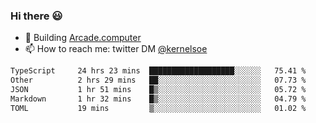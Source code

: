 ### Hi there 😃

- 🔨 Building [Arcade.computer](https://arcade.computer)
- 📫 How to reach me: twitter DM [@kernelsoe](https://twitter.com/kernelsoe)

<!--START_SECTION:waka-->

```txt
TypeScript     24 hrs 23 mins  ███████████████████░░░░░░   75.41 %
Other          2 hrs 29 mins   ██░░░░░░░░░░░░░░░░░░░░░░░   07.73 %
JSON           1 hr 51 mins    █▒░░░░░░░░░░░░░░░░░░░░░░░   05.72 %
Markdown       1 hr 32 mins    █▒░░░░░░░░░░░░░░░░░░░░░░░   04.79 %
TOML           19 mins         ▒░░░░░░░░░░░░░░░░░░░░░░░░   01.02 %
```

<!--END_SECTION:waka-->
